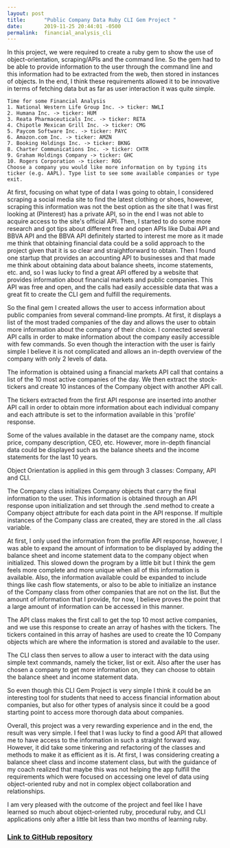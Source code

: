 ```yaml
---
layout: post
title:      "Public Company Data Ruby CLI Gem Project "
date:       2019-11-25 20:44:01 -0500
permalink:  financial_analysis_cli
---
```


In this project, we were required to create a ruby gem to show the use of object-orientation, scraping/APIs and the command line. So the gem had to be able to provide information to the user through the command line and this information had to be extracted from the web, then stored in instances of objects. In the end, I think these requirements allowed it to be innovative in terms of fetching data but as far as user interaction it was quite simple. 

```
Time for some Financial Analysis
1. National Western Life Group Inc. -> ticker: NWLI
2. Humana Inc. -> ticker: HUM
3. Reata Pharmaceuticals Inc. -> ticker: RETA
4. Chipotle Mexican Grill Inc. -> ticker: CMG
5. Paycom Software Inc. -> ticker: PAYC
6. Amazon.com Inc. -> ticker: AMZN
7. Booking Holdings Inc. -> ticker: BKNG
8. Charter Communications Inc. -> ticker: CHTR
9. Graham Holdings Company -> ticker: GHC
10. Rogers Corporation -> ticker: ROG
Choose a company you would like more information on by typing its ticker (e.g. AAPL). Type list to see some available companies or type exit.
```

At first, focusing on what type of data I was going to obtain, I considered scraping a social media site to find the latest clothing or shoes, however, scraping this information was not the best option as the site that I was first looking at (Pinterest) has a private API, so in the end I was not able to acquire access to the site's official API. Then, I started to do some more research and got tips about different free and open APIs like Dubai API and BBVA API and the BBVA API definitely started to interest me more as it made me think that obtaining financial data could be a solid approach to the project given that it is so clear and straightforward to obtain. Then I found one startup that provides an accounting API to businesses and that made me think about obtaining data about balance sheets, income statements, etc. and, so I was lucky to find a great API offered by a website that provides information about financial markets and public companies. This API was free and open, and the calls had easily accessible data that was a great fit to create the CLI gem and fulfill the requirements. 

So the final gem I created allows the user to access information about public companies from several command-line prompts. At first, it displays a list of the most traded companies of the day and allows the user to obtain more information about the company of their choice. I connected several API calls in order to make information about the company easily accessible with few commands. So even though the interaction with the user is fairly simple I believe it is not complicated and allows an in-depth overview of the company with only 2 levels of data.

The information is obtained using a financial markets API call that contains a list of the 10 most active companies of the day. We then extract the stock-tickers and create 10 instances of the Company object with another API call.

The tickers extracted from the first API response are inserted into another API call in order to obtain more information about each individual company and each attribute is set to the information available in this 'profile' response. 

Some of the values available in the dataset are the company name, stock price, company description, CEO, etc. However, more in-depth financial data could be displayed such as the balance sheets and the income statements for the last 10 years.

Object Orientation is applied in this gem through 3 classes: Company, API and CLI.  

The Company class initializes Company objects that carry the final information to the user. This information is obtained through an API response upon initialization and set through the .send method to create a Company object attribute for each data point in the API response. If multiple instances of the Company class are created, they are stored in the .all class variable. 

At first, I only used the information from the profile API response, however, I was able to expand the amount of information to be displayed by adding the balance sheet and income statement data to the company object when initialized. This slowed down the program by a little bit but I think the gem feels more complete and more unique when all of this information is available. Also, the information available could be expanded to include things like cash flow statements, or also to be able to initialize an instance of the Company class from other companies that are not on the list. But the amount of information that I provide, for now, I believe proves the point that a large amount of information can be accessed in this manner.

The API class makes the first call to get the top 10 most active companies, and we use this response to create an array of hashes with the tickers. The tickers contained in this array of hashes are used to create the 10 Company objects which are where the information is stored and available to the user.

The CLI class then serves to allow a user to interact with the data using simple text commands, namely the ticker, list or exit. Also after the user has chosen a company to get more information on, they can choose to obtain the balance sheet and income statement data.

So even though this CLI Gem Project is very simple I think it could be an interesting tool for students that need to access financial information about companies, but also for other types of analysis since it could be a good starting point to access more thorough data about companies. 

Overall, this project was a very rewarding experience and in the end, the result was very simple. I feel that I was lucky to find a good API that allowed me to have access to the information in such a straight forward way. However, it did take some tinkering and refactoring of the classes and methods to make it as efficient as it is. At first, I was considering creating a balance sheet class and income statement class, but with the guidance of my coach realized that maybe this was not helping the app fulfill the requirements which were focused on accessing one level of data using object-oriented ruby and not in complex object collaboration and relationships.

I am very pleased with the outcome of the project and feel like I have learned so much about object-oriented ruby, procedural ruby, and CLI applications only after a little bit less than two months of learning ruby. 

### [Link to GitHub repository](https://github.com/SantiagoSalazarPavajeau/financial_analysis_cli)





